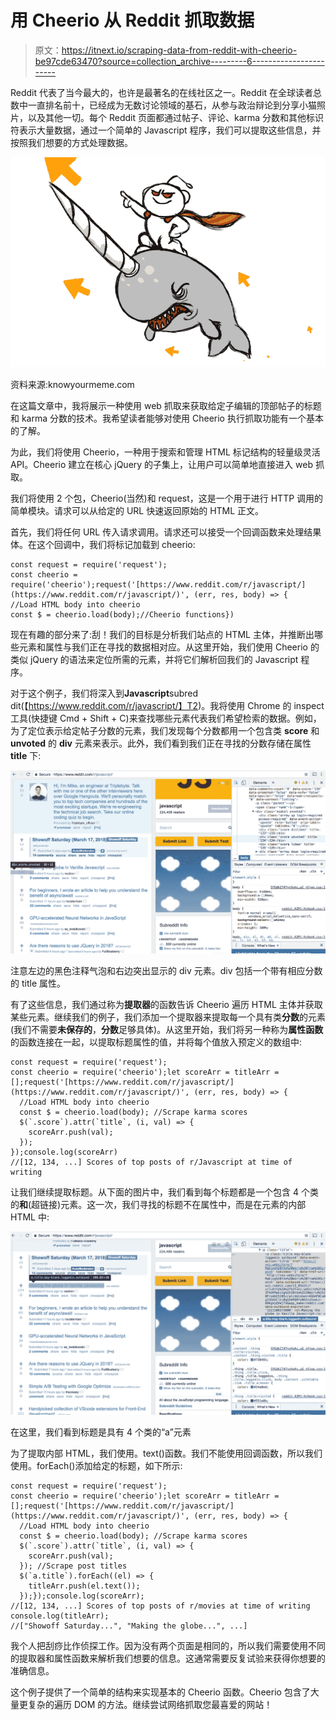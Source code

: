 # 用 Cheerio 从 Reddit 抓取数据

> 原文：<https://itnext.io/scraping-data-from-reddit-with-cheerio-be97cde63470?source=collection_archive---------6----------------------->

Reddit 代表了当今最大的，也许是最著名的在线社区之一。Reddit 在全球读者总数中一直排名前十，已经成为无数讨论领域的基石，从参与政治辩论到分享小猫照片，以及其他一切。每个 Reddit 页面都通过帖子、评论、karma 分数和其他标识符表示大量数据，通过一个简单的 Javascript 程序，我们可以提取这些信息，并按照我们想要的方式处理数据。

![](img/8949b87f7c64e322c0e608a44a434ab9.png)

资料来源:knowyourmeme.com

在这篇文章中，我将展示一种使用 web 抓取来获取给定子编辑的顶部帖子的标题和 karma 分数的技术。我希望读者能够对使用 Cheerio 执行抓取功能有一个基本的了解。

为此，我们将使用 Cheerio，一种用于搜索和管理 HTML 标记结构的轻量级灵活 API。Cheerio 建立在核心 jQuery 的子集上，让用户可以简单地直接进入 web 抓取。

我们将使用 2 个包，Cheerio(当然)和 request，这是一个用于进行 HTTP 调用的简单模块。请求可以从给定的 URL 快速返回原始的 HTML 正文。

首先，我们将任何 URL 传入请求调用。请求还可以接受一个回调函数来处理结果体。在这个回调中，我们将标记加载到 cheerio:

```
const request = require('request');
const cheerio = require('cheerio');request('[https://www.reddit.com/r/javascript/](https://www.reddit.com/r/javascript/)', (err, res, body) => {
//Load HTML body into cheerio
const $ = cheerio.load(body);//Cheerio functions})
```

现在有趣的部分来了:刮！我们的目标是分析我们站点的 HTML 主体，并推断出哪些元素和属性与我们正在寻找的数据相对应。从这里开始，我们使用 Cheerio 的类似 jQuery 的语法来定位所需的元素，并将它们解析回我们的 Javascript 程序。

对于这个例子，我们将深入到**Javascript**subred dit(【https://www.reddit.com/r/javascript/】T2)。我将使用 Chrome 的 inspect 工具(快捷键 Cmd + Shift + C)来查找哪些元素代表我们希望检索的数据。例如，为了定位表示给定帖子分数的元素，我们发现每个分数都用一个包含类 **score** 和 **unvoted** 的 **div** 元素来表示。此外，我们看到我们正在寻找的分数存储在属性 **title** 下:

![](img/6f9f10c6e63685b99d034e5ee5032b65.png)

注意左边的黑色注释气泡和右边突出显示的 div 元素。div 包括一个带有相应分数的 title 属性。

有了这些信息，我们通过称为**提取器**的函数告诉 Cheerio 遍历 HTML 主体并获取某些元素。继续我们的例子，我们添加一个提取器来提取每一个具有类**分数**的元素(我们不需要**未保存的**，**分数**足够具体)。从这里开始，我们将另一种称为**属性函数**的函数连接在一起，以提取标题属性的值，并将每个值放入预定义的数组中:

```
const request = require('request');
const cheerio = require('cheerio');let scoreArr = titleArr = [];request('[https://www.reddit.com/r/javascript/](https://www.reddit.com/r/javascript/)', (err, res, body) => {
  //Load HTML body into cheerio
  const $ = cheerio.load(body); //Scrape karma scores
  $(`.score`).attr(`title`, (i, val) => {
    scoreArr.push(val);
  });
});console.log(scoreArr)
//[12, 134, ...] Scores of top posts of r/Javascript at time of writing
```

让我们继续提取标题。从下面的图片中，我们看到每个标题都是一个包含 4 个类的**和**(超链接)元素。这一次，我们寻找的标题不在属性中，而是在元素的内部 HTML 中:

![](img/21e47208e50ce10dc6a03a2b107d3ac0.png)

在这里，我们看到标题是具有 4 个类的“a”元素

为了提取内部 HTML，我们使用。text()函数。我们不能使用回调函数，所以我们使用。forEach()添加给定的标题，如下所示:

```
const request = require('request');
const cheerio = require('cheerio');let scoreArr = titleArr = [];request('[https://www.reddit.com/r/javascript/](https://www.reddit.com/r/javascript/)', (err, res, body) => {
  //Load HTML body into cheerio
  const $ = cheerio.load(body); //Scrape karma scores
  $(`.score`).attr(`title`, (i, val) => {
    scoreArr.push(val);
  }); //Scrape post titles
  $(`a.title`).forEach((el) => {
    titleArr.push(el.text());
  });});console.log(scoreArr);
//[12, 134, ...] Scores of top posts of r/movies at time of writing
console.log(titleArr);
//["Showoff Saturday...", "Making the globe...", ...]
```

我个人把刮痧比作侦探工作。因为没有两个页面是相同的，所以我们需要使用不同的提取器和属性函数来解析我们想要的信息。这通常需要反复试验来获得你想要的准确信息。

这个例子提供了一个简单的结构来实现基本的 Cheerio 函数。Cheerio 包含了大量更复杂的遍历 DOM 的方法。继续尝试网络抓取您最喜爱的网站！